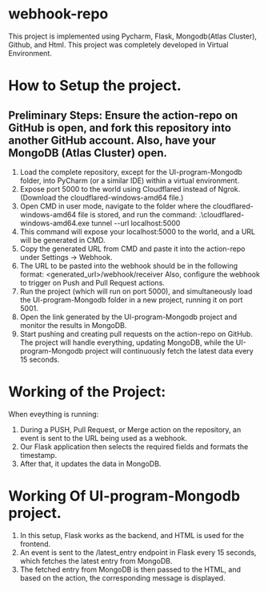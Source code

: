 # webhook-repo
This project is implemented using Pycharm, Flask, Mongodb(Atlas Cluster), Github, and Html. This project was completely developed in Virtual Environment.

# How to Setup the project.
## Preliminary Steps: Ensure the action-repo on GitHub is open, and fork this repository into another GitHub account. Also, have your MongoDB (Atlas Cluster) open.
1. Load the complete repository, except for the UI-program-Mongodb folder, into PyCharm (or a similar IDE) within a virtual environment.
2. Expose port 5000 to the world using Cloudflared instead of Ngrok. (Download the cloudflared-windows-amd64 file.)
3. Open CMD in user mode, navigate to the folder where the cloudflared-windows-amd64 file is stored, and run the command: .\cloudflared-windows-amd64.exe tunnel --url localhost:5000
4. This command will expose your localhost:5000 to the world, and a URL will be generated in CMD.
5. Copy the generated URL from CMD and paste it into the action-repo under Settings → Webhook.
6. The URL to be pasted into the webhook should be in the following format: <generated_url>/webhook/receiver  Also, configure the webhook to trigger on Push and Pull Request actions.
7. Run the project (which will run on port 5000), and simultaneously load the UI-program-Mongodb folder in a new project, running it on port 5001.
8. Open the link generated by the UI-program-Mongodb project and monitor the results in MongoDB.
9. Start pushing and creating pull requests on the action-repo on GitHub. The project will handle everything, updating MongoDB, while the UI-program-Mongodb project will continuously fetch the latest data every 15 seconds.

# Working of the Project:
When eveything is running:
1. During a PUSH, Pull Request, or Merge action on the repository, an event is sent to the URL being used as a webhook.
2. Our Flask application then selects the required fields and formats the timestamp.
3. After that, it updates the data in MongoDB.

# Working Of UI-program-Mongodb project.
1. In this setup, Flask works as the backend, and HTML is used for the frontend.
2. An event is sent to the /latest_entry endpoint in Flask every 15 seconds, which fetches the latest entry from MongoDB.
3. The fetched entry from MongoDB is then passed to the HTML, and based on the action, the corresponding message is displayed.

